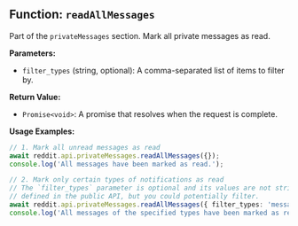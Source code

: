 ## Function: `readAllMessages`

Part of the `privateMessages` section. Mark all private messages as read.

**Parameters:**

- `filter_types` (string, optional): A comma-separated list of items to filter by.

**Return Value:**

- `Promise<void>`: A promise that resolves when the request is complete.

**Usage Examples:**

```typescript
// 1. Mark all unread messages as read
await reddit.api.privateMessages.readAllMessages({});
console.log('All messages have been marked as read.');
```

```typescript
// 2. Mark only certain types of notifications as read
// The `filter_types` parameter is optional and its values are not strictly
// defined in the public API, but you could potentially filter.
await reddit.api.privateMessages.readAllMessages({ filter_types: 'messages' });
console.log('All messages of the specified types have been marked as read.');
```

